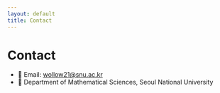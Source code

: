 ```yaml
---
layout: default
title: Contact
---
```


# Contact

- 📧 Email: wollow21@snu.ac.kr  
- 🏫 Department of Mathematical Sciences, Seoul National University
